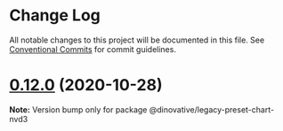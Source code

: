 # Change Log

All notable changes to this project will be documented in this file.
See [Conventional Commits](https://conventionalcommits.org) for commit guidelines.

# [0.12.0](https://github.com/dinovative/superset-ui-plugins/compare/v0.11.15...v0.12.0) (2020-10-28)

**Note:** Version bump only for package @dinovative/legacy-preset-chart-nvd3

